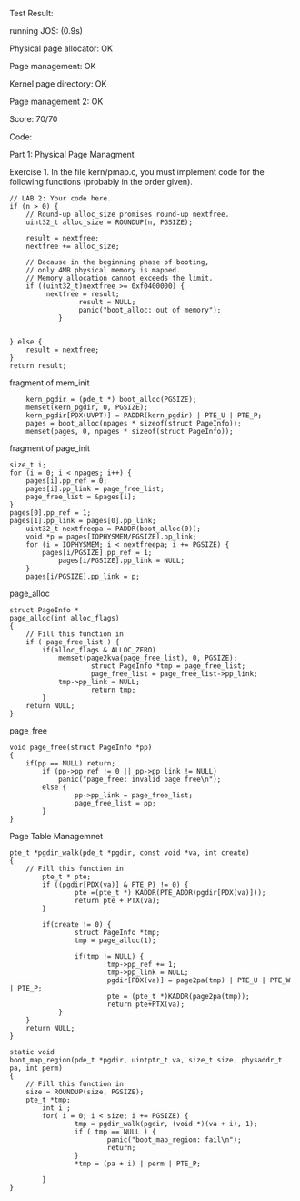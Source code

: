 Test Result:

running JOS: (0.9s)

  Physical page allocator: OK 
  
  Page management: OK 
  
  Kernel page directory: OK 
  
  Page management 2: OK 
  
Score: 70/70

Code:

Part 1: Physical Page Managment

Exercise 1. In the file kern/pmap.c, you must implement code for the following functions (probably in the order given).

	// LAB 2: Your code here.
	if (n > 0) {
		// Round-up alloc_size promises round-up nextfree.
		uint32_t alloc_size = ROUNDUP(n, PGSIZE);

		result = nextfree;
		nextfree += alloc_size;

		// Because in the beginning phase of booting,
		// only 4MB physical memory is mapped.
		// Memory allocation cannot exceeds the limit.
		if ((uint32_t)nextfree >= 0xf0400000) {
		     nextfree = result;
                     result = NULL;
                     panic("boot_alloc: out of memory");
                }

        
	} else {
		result = nextfree;
	}
	return result;

fragment of mem_init

        kern_pgdir = (pde_t *) boot_alloc(PGSIZE);
        memset(kern_pgdir, 0, PGSIZE);
        kern_pgdir[PDX(UVPT)] = PADDR(kern_pgdir) | PTE_U | PTE_P;
        pages = boot_alloc(npages * sizeof(struct PageInfo));
        memset(pages, 0, npages * sizeof(struct PageInfo));
        
fragment of page_init

	size_t i;
	for (i = 0; i < npages; i++) {
		pages[i].pp_ref = 0;
		pages[i].pp_link = page_free_list;
		page_free_list = &pages[i];
	}
	pages[0].pp_ref = 1;
	pages[1].pp_link = pages[0].pp_link;
        uint32_t nextfreepa = PADDR(boot_alloc(0)); 
        void *p = pages[IOPHYSMEM/PGSIZE].pp_link;
        for (i = IOPHYSMEM; i < nextfreepa; i += PGSIZE) { 
        	pages[i/PGSIZE].pp_ref = 1;  
                pages[i/PGSIZE].pp_link = NULL;     
        }      
        pages[i/PGSIZE].pp_link = p;

page_alloc
	
	struct PageInfo *
	page_alloc(int alloc_flags)
	{
		// Fill this function in
		if ( page_free_list ) {
			if(alloc_flags & ALLOC_ZERO) 
				memset(page2kva(page_free_list), 0, PGSIZE);
                        struct PageInfo *tmp = page_free_list;
                        page_free_list = page_free_list->pp_link;
		        tmp->pp_link = NULL;
                        return tmp; 
        	}
		return NULL;
	}

page_free

	void page_free(struct PageInfo *pp)
	{
		if(pp == NULL) return;
        	if (pp->pp_ref != 0 || pp->pp_link != NULL)
        		panic("page_free: invalid page free\n");
        	else {
            		pp->pp_link = page_free_list;
            		page_free_list = pp;
        	}
	}
	
Page Table Managemnet

	pte_t *pgdir_walk(pde_t *pgdir, const void *va, int create)
	{
		// Fill this function in
        	pte_t * pte;
        	if ((pgdir[PDX(va)] & PTE_P) != 0) {
        	        pte =(pte_t *) KADDR(PTE_ADDR(pgdir[PDX(va)]));
        	        return pte + PTX(va);  
        	} 
        
        	if(create != 0) {
               		struct PageInfo *tmp;
               		tmp = page_alloc(1);
       
               		if(tmp != NULL) {
                       		tmp->pp_ref += 1;
                       		tmp->pp_link = NULL;
                       		pgdir[PDX(va)] = page2pa(tmp) | PTE_U | PTE_W | PTE_P;
                       		pte = (pte_t *)KADDR(page2pa(tmp));
                       		return pte+PTX(va);
               	}
        }
		return NULL;
	}
	
	static void
	boot_map_region(pde_t *pgdir, uintptr_t va, size_t size, physaddr_t pa, int perm)
	{
		// Fill this function in
	   	size = ROUNDUP(size, PGSIZE);
	 	pte_t *tmp;
        	int i ;
        	for( i = 0; i < size; i += PGSIZE) { 
              		tmp = pgdir_walk(pgdir, (void *)(va + i), 1);  
              		if ( tmp == NULL ) {
                     		panic("boot_map_region: fail\n");
                     		return;
              		}
              		*tmp = (pa + i) | perm | PTE_P; 
 
        	}
	}

